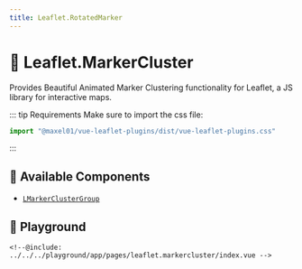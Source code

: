 ```yaml
---
title: Leaflet.RotatedMarker
---
```


# 🔌 Leaflet.MarkerCluster

Provides Beautiful Animated Marker Clustering functionality for Leaflet, a JS library for interactive maps.

::: tip Requirements
Make sure to import the css file:

```js
import "@maxel01/vue-leaflet-plugins/dist/vue-leaflet-plugins.css"
```
:::

## 🧩 Available Components

- [`LMarkerClusterGroup`](/plugins/leaflet.markercluster/l-marker-cluster-group)

## 🧪 Playground

<div class="demo">
    <demo-leaflet.markercluster-index />
</div>

```vue
<!--@include: ../../../playground/app/pages/leaflet.markercluster/index.vue -->
```
